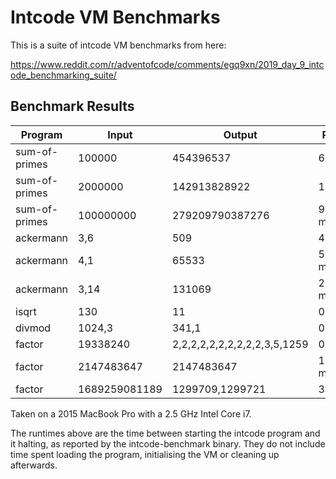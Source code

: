 Intcode VM Benchmarks
=====================

This is a suite of intcode VM benchmarks from here:

https://www.reddit.com/r/adventofcode/comments/egq9xn/2019_day_9_intcode_benchmarking_suite/


Benchmark Results
-----------------

| Program       | Input         | Output                       | Runtime       |
| ------------- | ------------- | ---------------------------- | ------------- |
| sum-of-primes | 100000        | 454396537                    |      6.4 ms   |
| sum-of-primes | 2000000       | 142913828922                 |    128.6 ms   |
| sum-of-primes | 100000000     | 279209790387276              |   9044.0 ms   |
| ackermann     | 3,6           | 509                          |      4.3 ms   |
| ackermann     | 4,1           | 65533                        |  54147.2 ms   |
| ackermann     | 3,14          | 131069                       | 213278.7 ms   |
| isqrt         | 130           | 11                           |      0.009 ms |
| divmod        | 1024,3        | 341,1                        |      0.007 ms |
| factor        | 19338240      | 2,2,2,2,2,2,2,2,2,2,3,5,1259 |      0.826 ms |
| factor        | 2147483647    | 2147483647                   |     14.169 ms |
| factor        | 1689259081189 | 1299709,1299721              |    305.6 ms   |

Taken on a 2015 MacBook Pro with a 2.5 GHz Intel Core i7.

The runtimes above are the time between starting the intcode program and it
halting, as reported by the intcode-benchmark binary. They do not include time
spent loading the program, initialising the VM or cleaning up afterwards.

